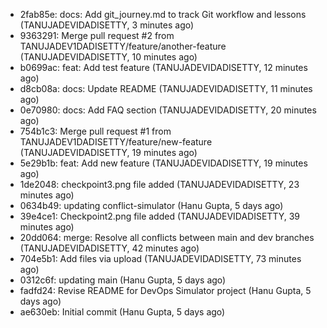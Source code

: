 - 2fab85e: docs: Add git_journey.md to track Git workflow and lessons (TANUJADEVIDADISETTY, 3 minutes ago)
- 9363291: Merge pull request #2 from TANUJADEV1DADISETTY/feature/another-feature (TANUJADEVIDADISETTY, 10 minutes ago)
- b0699ac: feat: Add test feature (TANUJADEVIDADISETTY, 12 minutes ago)
- d8cb08a: docs: Update README (TANUJADEVIDADISETTY, 11 minutes ago)
- 0e70980: docs: Add FAQ section (TANUJADEVIDADISETTY, 20 minutes ago)
- 754b1c3: Merge pull request #1 from TANUJADEV1DADISETTY/feature/new-feature (TANUJADEVIDADISETTY, 19 minutes ago)
- 5e29b1b: feat: Add new feature (TANUJADEVIDADISETTY, 19 minutes ago)
- 1de2048: checkpoint3.png file added (TANUJADEVIDADISETTY, 23 minutes ago)
- 0634b49: updating conflict-simulator (Hanu Gupta, 5 days ago)
- 39e4ce1: Checkpoint2.png file added (TANUJADEVIDADISETTY, 39 minutes ago)
- 20dd064: merge: Resolve all conflicts between main and dev branches (TANUJADEVIDADISETTY, 42 minutes ago)
- 704e5b1: Add files via upload (TANUJADEVIDADISETTY, 73 minutes ago)
- 0312c6f: updating main (Hanu Gupta, 5 days ago)
- fadfd24: Revise README for DevOps Simulator project (Hanu Gupta, 5 days ago)
- ae630eb: Initial commit (Hanu Gupta, 5 days ago)